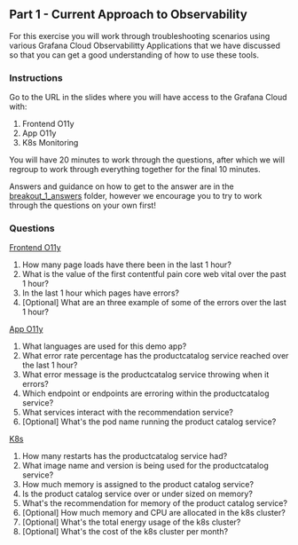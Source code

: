 ## Part 1 - Current Approach to Observability
For this exercise you will work through troubleshooting scenarios using various Grafana Cloud Observabilitty Applications that we have discussed so that you can get a good understanding of how to use these tools.

### Instructions
Go to the URL in the slides where you will have access to the Grafana Cloud with:
1. Frontend O11y
1. App O11y
1. K8s Monitoring

You will have 20 minutes to work through the questions, after which we will regroup to work through everything together for the final 10 minutes.

Answers and guidance on how to get to the answer are in the [breakout_1_answers](./breakout_1_answers) folder, however we encourage you to try to work through the questions on your own first!

### Questions
[Frontend O11y](https://cfdb56.grafana.net/a/grafana-kowalski-app/apps/479/overview?var-show_lab_data=false&from=now-1h&to=now)
1. How many page loads have there been in the last 1 hour?
1. What is the value of the first contentful pain core web vital over the past 1 hour? 
1. In the last 1 hour which pages have errors?
1. [Optional] What are an three example of some of the errors over the last 1 hour?

[App O11y](https://cfdb56.grafana.net/a/grafana-app-observability-app/services?var-prometheus=grafanacloud-prom&var-loki=grafanacloud-logs&var-tempo=grafanacloud-traces&var-environmentValue=$__all&var-filterBy=serviceNamespace%7C%3D%7Cditl-demo-prod&from=now-1h&to=now&instrumentedFilter=all&sortFilterId=serviceName)
1. What languages are used for this demo app? 
1. What error rate percentage has the productcatalog service reached over the last 1 hour?
1. What error message is the productcatalog service throwing when it errors?
1. Which endpoint or endpoints are erroring within the productcatalog service?
1. What services interact with the recommendation service?
1. [Optional] What's the pod name running the product catalog service?

[K8s](https://cfdb56.grafana.net/a/grafana-k8s-app/home?from=now-1h&to=now&refresh=1m&var-cluster=%24__all&var-datasource=grafanacloud-cfdb56-prom&var-loki=grafanacloud-cfdb56-logs&var-namespace=%24__all)
1. How many restarts has the productcatalog service had? 
1. What image name and version is being used for the productcatalog service?
1. How much memory is assigned to the product catalog service?
1. Is the product catalog service over or under sized on memory?
1. What's the recommendation for memory of the product catalog service?
1. [Optional] How much memory and CPU are allocated in the k8s cluster? 
1. [Optional] What's the total energy usage of the k8s cluster?
1. [Optional] What's the cost of the k8s cluster per month?
